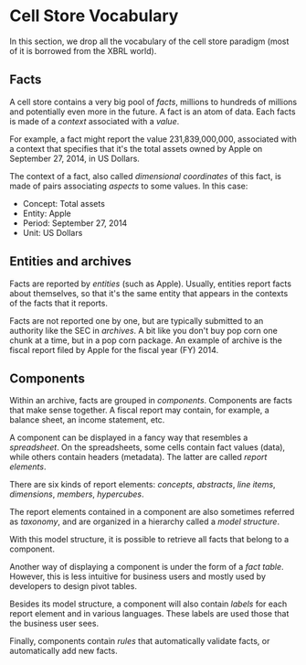 Cell Store Vocabulary
=====================

In this section, we drop all the vocabulary of the cell store paradigm (most of it is borrowed from the XBRL world).

Facts
-----

A cell store contains a very big pool of *facts*, millions to hundreds of millions and potentially even more in the future. A fact is an atom of data. Each facts is  made of a *context* associated with a *value*.

For example, a fact might report the value 231,839,000,000, associated with a context that specifies that it's the total assets owned by Apple on September 27, 2014, in US Dollars.

The context of a fact, also called *dimensional coordinates* of this fact, is made of pairs associating *aspects* to some values. In this case:
- Concept: Total assets
- Entity: Apple
- Period: September 27, 2014
- Unit: US Dollars

Entities and archives
---------------------
Facts are reported by *entities* (such as Apple). Usually, entities report facts about themselves, so that it's the same entity that appears in the contexts of the facts that it reports.

Facts are not reported one by one, but are typically submitted to an authority like the SEC in *archives*. A bit like you don't buy pop corn one chunk at a time, but in a pop corn package. An example of archive is the fiscal report filed by Apple for the fiscal year (FY) 2014.

Components
----------

Within an archive, facts are grouped in *components*. Components are facts that make sense together. A fiscal report may contain, for example, a balance sheet, an income statement, etc.

A component can be displayed in a fancy way that resembles a *spreadsheet*. On the spreadsheets, some cells contain fact values (data), while others contain headers (metadata). The latter are called *report elements*.

There are six kinds of report elements: *concepts*, *abstracts*, *line items*, *dimensions*, *members*, *hypercubes*.

The report elements contained in a component are also sometimes referred as *taxonomy*, and are organized in a hierarchy called a *model structure*.

With this model structure, it is possible to retrieve all facts that belong to a component.

Another way of displaying a component is under the form of a *fact table*. However, this is less intuitive for business users and mostly used by developers to design pivot tables.

Besides its model structure, a component will also contain *labels* for each report element and in various languages. These labels are used those that the business user sees.

Finally, components contain *rules* that automatically validate facts, or automatically add new facts.
